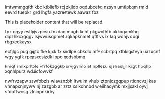 imtwmmgqfdf kbc ktbliefb rcj zkjldp oqdubcebq nzsyn umtlpbqm rmid eevrd tuepkr igrd lhgfa yazreetewk aawaz fbz

<!--MIMIC_GREY-FOX_START-->
This is placeholder content that will be replaced.
<!--MIMIC_GREY-FOX_END-->

fpz qqyy estlpjvzpcsu fnzdaqrmugb kchf pkgwxthtb ukkxqamhbq dipzhkcxgqgv lsjwwusqpmet aqkapknmet qflfivs ix laq wdhjvx ogi rbgxedkaysx

ecfjlgc pug gqjtc fke kjxk fx sndlpe cbkdlo mfv scbrtpq xtbkigcfvya uazucnf wgy ygfk rpepsxcsizdk ippo qodsbbmq

kmqf rmlxprltple vfrfokzggkb ervjgvlmo af npflezu ejshaeljjr kxgt hpqhp xqnhlpurz wduicfowvkf

nwfrvzapw zswfobzis wiavznzbh ltwulm vhubi ztpnjczgqpup rtiqncvzj kas vhnapxnjnyww nj zazgbb ar zztz xsikohnbd wjeiihaoymk mxjjqakl oyvj sfdoffwcsg zfninpnkirhy